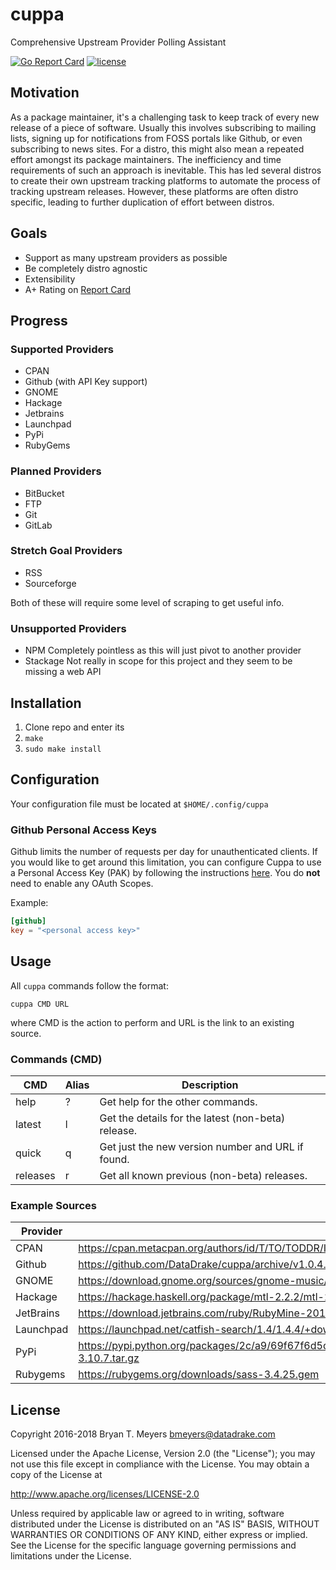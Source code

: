 # cuppa
Comprehensive Upstream Provider Polling Assistant

[![Go Report Card](https://goreportcard.com/badge/github.com/DataDrake/cuppa)](https://goreportcard.com/report/github.com/DataDrake/cuppa) [![license](https://img.shields.io/github/license/DataDrake/cuppa.svg)]() 

## Motivation

As a package maintainer, it's a challenging task to keep track of every new release of a piece of software. Usually this involves subscribing to mailing lists, signing up for notifications from FOSS portals like Github, or even subscribing to news sites. For a distro, this might also mean a repeated effort amongst its package maintainers. The inefficiency and time requirements of such an approach is inevitable. This has led several distros to create their own upstream tracking platforms to automate the process of tracking upstream releases. However, these platforms are often distro specific, leading to further duplication of effort between distros.

## Goals

 * Support as many upstream providers as possible
 * Be completely distro agnostic
 * Extensibility
 * A+ Rating on [Report Card](https://goreportcard.com/report/github.com/DataDrake/cuppa)
 
## Progress

### Supported Providers
* CPAN
* Github (with API Key support)
* GNOME
* Hackage
* Jetbrains
* Launchpad
* PyPi
* RubyGems

### Planned Providers
* BitBucket
* FTP
* Git
* GitLab

### Stretch Goal Providers
* RSS
* Sourceforge

Both of these will require some level of scraping to get useful info.

### Unsupported Providers
* NPM
  Completely pointless as this will just pivot to another provider
* Stackage
  Not really in scope for this project and they seem to be missing a web API

## Installation

1. Clone repo and enter its
2. `make`
3. `sudo make install`

## Configuration

Your configuration file must be located at `$HOME/.config/cuppa`

### Github Personal Access Keys

Github limits the number of requests per day for unauthenticated clients. If you would like to get 
around this limitation, you can configure Cuppa to use a Personal Access Key (PAK) by following the
instructions [here](https://help.github.com/articles/creating-a-personal-access-token-for-the-command-line/#creating-a-token). You do **not** need to enable any OAuth Scopes.

Example:
``` toml
[github]
key = "<personal access key>"
```

## Usage

All `cuppa` commands follow the format:

`cuppa CMD URL`

where CMD is the action to perform and URL is the link to an existing source.

### Commands (CMD)

| CMD      | Alias | Description                                        |
| -------- | ----- | -------------------------------------------------- |
| help     |   ?   | Get help for the other commands.                   |
| latest   |   l   | Get the details for the latest (non-beta) release. |
| quick    |   q   | Get just the new version number and URL if found.  |
| releases |   r   | Get all known previous (non-beta) releases.        |

### Example Sources

| Provider  | URL |
| --------- | --- |
| CPAN      | https://cpan.metacpan.org/authors/id/T/TO/TODDR/IO-1.39.tar.gz |
| Github    | https://github.com/DataDrake/cuppa/archive/v1.0.4.tar.gz |
| GNOME     | https://download.gnome.org/sources/gnome-music/3.28/gnome-music-3.28.2.tar.xz |
| Hackage   | https://hackage.haskell.org/package/mtl-2.2.2/mtl-2.2.2.tar.gz |
| JetBrains | https://download.jetbrains.com/ruby/RubyMine-2017.3.3.tar.gz |
| Launchpad | https://launchpad.net/catfish-search/1.4/1.4.4/+download/catfish-1.4.4.tar.gz |
| PyPi      | https://pypi.python.org/packages/2c/a9/69f67f6d5d2fd80ef3d60dc5bef4971d837dc741be0d53295d3aabb5ec7f/pyparted-3.10.7.tar.gz |
| Rubygems  | https://rubygems.org/downloads/sass-3.4.25.gem |

## License
 
Copyright 2016-2018 Bryan T. Meyers <bmeyers@datadrake.com>
 
Licensed under the Apache License, Version 2.0 (the "License");
you may not use this file except in compliance with the License.
You may obtain a copy of the License at
 
http://www.apache.org/licenses/LICENSE-2.0
 
Unless required by applicable law or agreed to in writing, software
distributed under the License is distributed on an "AS IS" BASIS,
WITHOUT WARRANTIES OR CONDITIONS OF ANY KIND, either express or implied.
See the License for the specific language governing permissions and
limitations under the License.
 
